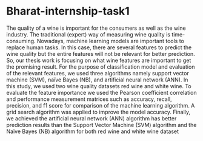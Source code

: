 # Bharat-internship-task1
The quality of a wine is important for the consumers as well as the wine industry. The traditional (expert) way of measuring wine quality
is time-consuming. Nowadays, machine learning models are
important tools to replace human tasks. In this case, there are several
features to predict the wine quality but the entire features will not be
relevant for better prediction. So, our thesis work is focusing on what
wine features are important to get the promising result. For the purpose
of classification model and evaluation of the relevant features, we used
three algorithms namely support vector machine (SVM), naïve Bayes
(NB), and artificial neural network (ANN). In this study, we used two
wine quality datasets red wine and white wine. To evaluate the feature
importance we used the Pearson coefficient correlation and
performance measurement matrices such as accuracy, recall,
precision, and f1 score for comparison of the machine learning
algorithm. A grid search algorithm was applied to improve the model
accuracy. Finally, we achieved the artificial neural network (ANN)
algorithm has better prediction results than the Support Vector
Machine (SVM) algorithm and the Naïve Bayes (NB) algorithm for
both red wine and white wine dataset
